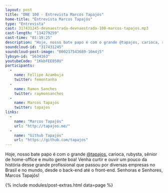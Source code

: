 ```yaml
---
layout: post
title: "DNE 100 - Entrevista Marcos Tapajós"
home-title: "Entrevista Marcos Tapajós"
type: "Entrevista"
cast: 317431245-devnaestrada-devnaestrada-100-marcos-tapajos.mp3
cast-length: "114279259"
cast-time: "01:19:25"
description: "Hoje, nosso bate papo é com o grande @tapajos, carioca, rubysta, sênior de home-office e muito gente boa! Venha curtir e ouvir um pouco da história desse grande profissional que passou por diversas empresas no Brasil e no mundo, desde o back-end até o front-end. Senhoras e Senhores, Marcos Tapajós!"
soundcloud-id: "317431245"
soundcloud-post-image: "000217543689-16m4j5"
lybsyn-id: "5634163"
youtubeCode: "1KkbFEE050U"
participants:
  -
    name: Fellipe Azambuja
    twitter: femontanha
  -
    name: Ramon Sanches
    twitter: raymonsanches
  -
    name: Marcos Tapajós
    twitter: tapajos
links:
  -
    name: "Marcos Tapajós"
    url: "http://tapajos.me/"
  -
    name: "Github Tapajós"
    url: "https://github.com/tapajos"
---
```


Hoje, nosso bate papo é com o grande [@tapajos](http://twitter.com/tapajos), carioca, rubysta, sênior de home-office e muito gente boa! Venha curtir e ouvir um pouco da história desse grande profissional que passou por diversas empresas no Brasil e no mundo, desde o back-end até o front-end. Senhoras e Senhores, Marcos Tapajós!

{% include modules/post-extras.html data=page %}
